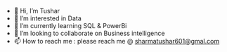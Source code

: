 - 👋 Hi, I’m Tushar 
- 👀 I’m interested in Data
- 🌱 I’m currently learning SQL & PowerBi
- 💞️ I’m looking to collaborate on Business intelligence
- 📫 How to reach me : please reach me @ sharmatushar601@gmal.com

<!---
tushar1501/tushar1501 is a ✨ special ✨ repository because its `README.md` (this file) appears on your GitHub profile.
You can click the Preview link to take a look at your changes.
--->
